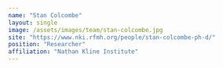 ```yaml
---
name: "Stan Colcombe"
layout: single
image: /assets/images/team/stan-colcombe.jpg
site: "https://www.nki.rfmh.org/people/stan-colcombe-ph-d/"
position: "Researcher"
affiliation: "Nathan Kline Institute"
---
```

